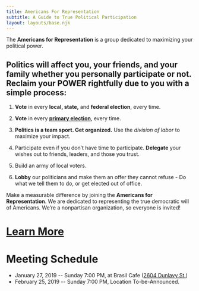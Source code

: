 ```yaml
---
title: Americans For Representation
subtitle: A Guide to True Political Participation
layout: layouts/base.njk
---
```




The **Americans for Representation** is a group dedicated to maximizing your political power.

## Politics will affect you, your friends, and your family whether you personally participate or not. Reclaim your POWER rightfully due to you with a simple process:

1. **Vote** in every **local, state,** and **federal election**, every time.

2. **Vote** in every [**primary election**](https://en.wikipedia.org/wiki/Primary_elections_in_the_United_States), every time.

4. **Politics is a team sport. Get organized.** Use the *division of labor* to maximize your impact.

5. Participate even if you don’t have time to participate. **Delegate** your wishes out to friends, leaders, and those you trust.

6. Build an army of local voters.

7. **Lobby** our politicians and make them an offer they cannot refuse - Do what we tell them to do, or get elected out of office.




Make a measurable difference by joining the **Americans for Representation**. We are dedicated to representing the true democratic will of Americans. We’re a nonpartisan organization, so everyone is invited! 


# [Learn More](/learn)


# Meeting Schedule

- January 27, 2019 -- Sunday 7:00 PM, at Brasil Cafe ([2604 Dunlavy St.](https://goo.gl/maps/ERMd6mPzeiF2))
- February 25, 2019 -- Sunday 7:00 PM, Location To-be-Announced.
